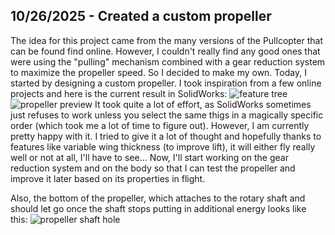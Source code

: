 <!--
  ===================    !!READ THIS NOTICE!!   ====================
  DO NOT edit this file manually. Your changes WILL BE OVERWRITTEN!
  This journal is auto generated and updated by Hack Club Blueprint.
  To edit this file, please edit your journal entries on Blueprint.
  ==================================================================
-->

## 10/26/2025 - Created a custom propeller  

The idea for this project came from the many versions of the Pullcopter that can be found find online. However, I couldn't really find any good ones that were using the "pulling" mechanism combined with a gear reduction system to maximize the propeller speed. So I decided to make my own.
Today, I started by designing a custom propeller. I took inspiration from a few online projects and here is the current result in SolidWorks:
![feature tree](https://blueprint.hackclub.com/user-attachments/blobs/proxy/eyJfcmFpbHMiOnsiZGF0YSI6NTcyMCwicHVyIjoiYmxvYl9pZCJ9fQ==--0e1f53772b359ea5068a5cd8fdf9285a39a15965/image.png)
![propeller preview](https://blueprint.hackclub.com/user-attachments/blobs/proxy/eyJfcmFpbHMiOnsiZGF0YSI6NTcyMywicHVyIjoiYmxvYl9pZCJ9fQ==--c92be1ce1b3f423be1b2b938db5f6343cbb897f0/image.png)
It took quite a lot of effort, as SolidWorks sometimes just refuses to work unless you select the same thigs in a magically specific order (which took me a lot of time to figure out). However, I am currently pretty happy with it. I tried to give it a lot of thought and hopefully thanks to features like variable wing thickness (to improve lift), it will either fly really well or not at all, I'll have to see... Now, I'll start working on the gear reduction system and on the body so that I can test the propeller and improve it later based on its properties in flight.

Also, the bottom of the propeller, which attaches to the rotary shaft and should let go once the shaft stops putting in additional energy looks like this:
![propeller shaft hole](https://blueprint.hackclub.com/user-attachments/blobs/proxy/eyJfcmFpbHMiOnsiZGF0YSI6NTcyNCwicHVyIjoiYmxvYl9pZCJ9fQ==--09efc1b2e7272dc0ccb3abe831a8f392eba03b32/image.png)  

